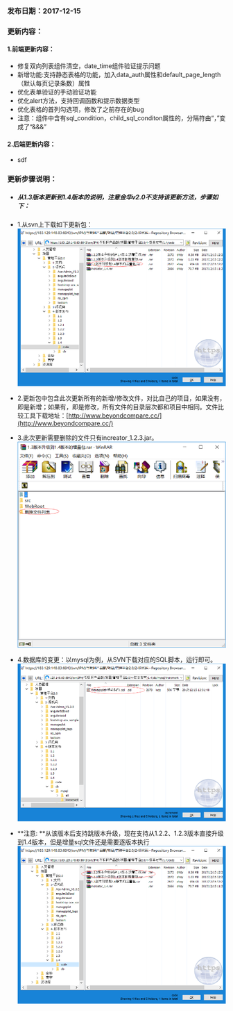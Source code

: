 ### 发布日期：2017-12-15

### 更新内容：

#### 1.前端更新内容：

* 修复双向列表组件清空，date_time组件验证提示问题
* 新增功能:支持静态表格的功能，加入data_auth属性和default_page_length（默认每页记录条数）属性
* 优化表单验证的手动验证功能
* 优化alert方法，支持回调函数和提示数据类型
* 优化表格的首列勾选项，修改了之前存在的bug
* 注意：组件中含有sql_condition，child_sql_conditon属性的，分隔符由“，”变成了“&&&”
#### 2.后端更新内容：

* sdf


### 更新步骤说明：

* ##### 从1.3版本更新到1.4版本的说明，注意金华v2.0不支持该更新方法，步骤如下：
* 1.从svn上下载如下更新包：  
  ![](/assets/V1.4-1.png)
* 2.更新包中包含此次更新所有的新增/修改文件，对比自己的项目，如果没有，即是新增；如果有，即是修改，所有文件的目录层次都和项目中相同。文件比较工具下载地址：[http://www.beyondcompare.cc/](http://www.beyondcompare.cc/)

* 3.此次更新需要删除的文件只有increator\_1.2.3.jar。
![](/assets/V1.4-2.png)
* 4.数据库的变更：以mysql为例，从SVN下载对应的SQL脚本，运行即可。  
  ![](/assets/V1.4-3.png)
* **注意: **从该版本后支持跳版本升级，现在支持从1.2.2、1.2.3版本直接升级到1.4版本，但是增量sql文件还是需要逐版本执行
![](/assets/V1.4-4.png)



